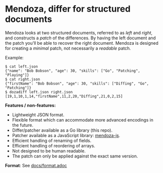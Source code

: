 # Mendoza, differ for structured documents

Mendoza looks at two structured documents, referred to as _left_ and _right_, and constructs a _patch_ of the differences.
By having the left document and the patch you'll be able to recover the right document.
Mendoza is designed for creating a _minimal_ patch, not necessarily a _readable_ patch.

Example:

```
$ cat left.json
{"name": "Bob Bobson", "age": 30, "skills": ["Go", "Patching", "Playing"]}
$ cat right.json
{"firstName": "Bob Bobson", "age": 30, "skills": ["Diffing", "Go", "Patching"]}
$ dozadiff left.json right.json
[19,1,10,1,14,"firstName",11,2,20,"Diffing",21,0,2,15]
```

**Features / non-features:**

- Lightweight JSON format.
- Flexible format which can accommodate more advanced encodings in the future.
- Differ/patcher available as a Go library (this repo).
- Patcher available as a JavaScript library: [mendoza-js](https://github.com/sanity-io/mendoza-js).
- Efficient handling of renaming of fields.
- Efficient handling of reordering of arrays.
- Not designed to be human readable.
- The patch can only be applied against the exact same version.

**Format**: See [docs/format.adoc](docs/format.adoc)
